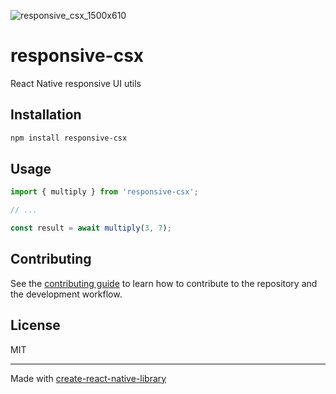 
![responsive_csx_1500x610](https://github.com/user-attachments/assets/3854535d-0b41-4d8c-b4ba-d87394088d44)


# responsive-csx

React Native responsive UI utils

## Installation

```sh
npm install responsive-csx
```

## Usage


```js
import { multiply } from 'responsive-csx';

// ...

const result = await multiply(3, 7);
```


## Contributing

See the [contributing guide](CONTRIBUTING.md) to learn how to contribute to the repository and the development workflow.

## License

MIT

---

Made with [create-react-native-library](https://github.com/callstack/react-native-builder-bob)
